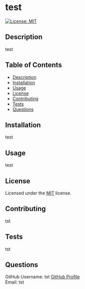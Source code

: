 
# test     

[![License: MIT](https://img.shields.io/badge/License-MIT-yellow.svg)](https://opensource.org/licenses/MIT)

## Description

test

## Table of Contents 
- [Description](#Description) 
- [Installation](#Installation)
- [Usage](#Usage)
- [License](#License)
- [Contributing](#Contributing)
- [Tests](#Tests)
- [Questions](#Questions)

## Installation

test

## Usage

test

## License

Licensed under the [MIT](./src/MIT-LICENSE.txt) license.        


## Contributing

tst

## Tests 

tst

## Questions

GitHub Username: tst [GitHub Profile](https://github.com/tst)       
Email: tst 
